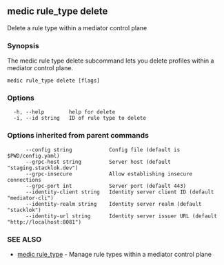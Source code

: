 ## medic rule_type delete

Delete a rule type within a mediator control plane

### Synopsis

The medic rule type delete subcommand lets you delete profiles within a
mediator control plane.

```
medic rule_type delete [flags]
```

### Options

```
  -h, --help        help for delete
  -i, --id string   ID of rule type to delete
```

### Options inherited from parent commands

```
      --config string            Config file (default is $PWD/config.yaml)
      --grpc-host string         Server host (default "staging.stacklok.dev")
      --grpc-insecure            Allow establishing insecure connections
      --grpc-port int            Server port (default 443)
      --identity-client string   Identity server client ID (default "mediator-cli")
      --identity-realm string    Identity server realm (default "stacklok")
      --identity-url string      Identity server issuer URL (default "http://localhost:8081")
```

### SEE ALSO

* [medic rule_type](medic_rule_type.md)	 - Manage rule types within a mediator control plane

